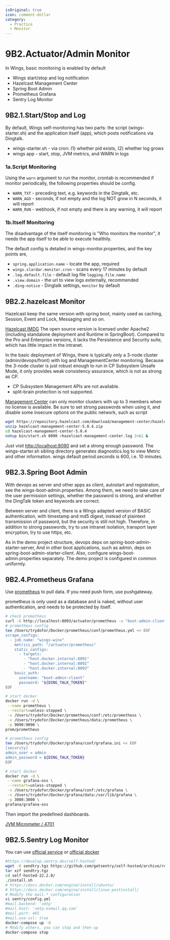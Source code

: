 ```yaml
---
isOriginal: true
icon: comment-dollar
category:
  - Practice
  - Monitor
---
```


# 9B2.Actuator/Admin Monitor

In Wings, basic monitoring is enabled by default

* Wings start/stop and log notification
* Hazelcast Management Center
* Spring Boot Admin
* Prometheus Grafana
* Sentry Log Monitor

## 9B2.1.Start/Stop and Log

By default, Wings self-monitoring has two parts: the script (wings-starter.sh) and
the application itself (app), which posts notifications via Dingtalk.

* wings-starter.sh - via cron: (1) whether pid exists, (2) whether log grows
* wings app - start, stop, JVM metrics, and WARN in logs

### 1a.Script Monitoring

Using the `warn` argument to run the monitor, crontab is recommended if monitor periodically,
the following properties should be config.

* `WARN_TXT` - preceding text, e.g. keywords in the Dingtalk, etc.
* `WARN_AGO` - seconds, if not empty and the log NOT grow in N seconds, it will report
* `WARN_RUN` - webhook, if not empty and there is any warning, it will report

### 1b.Itself Monitoring

The disadvantage of the itself monitoring is "Who monitors the monitor",
it needs the app itself to be able to execute healthily.

The default config is detailed in wings-monitor.properties, and the key points are,

* `spring.application.name` - locate the app, required
* `wings.slardar.monitor.cron` - scans every 17 minutes by default
* `.log.default.file` - default log file `logging.file.name`
* `.view.domain` - the url to view logs externally, recommended
* `.ding-notice` - Dingtalk settings, `monitor` by default

## 9B2.2.hazelcast Monitor

Hazelcast keep the same version with spring boot, mainly used as caching, Session, Event and Lock, Messaging and so on.

[Hazelcast IMDG](https://docs.hazelcast.com/imdg/4.2/) The open source version is licensed under Apache2
(including standalone deployment and Runtime in SpringBoot). Compared to the Pro and Enterprise versions,
it lacks the Persistence and Security suite, which has little impact in the intranet.

In the basic deployment of Wings, there is typically only a 3-node cluster (admin/devops/front) with
log and ManagementCenter monitoring. Because the 3-node cluster is just robust enough to run in
CP Subsystem Unsafe Mode, it only provides weak consistency assurance, which is not as strong as CP.

* CP Subsystem Management APIs are not available.
* split-brain protection is not supported.

[Management Center](https://docs.hazelcast.com/management-center/5.0/) can only monitor clusters with
up to 3 members when no license is available. Be sure to set strong passwords when using it,
and disable some insecure options on the public network, such as script

```bash
wget https://repository.hazelcast.com/download/management-center/hazelcast-management-center-5.0.4.zip
unzip hazelcast-management-center-5.0.4.zip
cd hazelcast-management-center-5.0.4
nohup bin/start.sh 8090 >hazelcast-management-center.log 2>&1 &
```

Just visit <http://localhost:8090> and set a strong enough password.
The wings-starter.sh sibling directory generates diagnostics.log to view Metric and other information.
wings default period.seconds is 600, i.e. 10 minutes.

## 9B2.3.Spring Boot Admin

With devops as server and other apps as client, autostart and registration, see the wings-boot-admin.properties.
Among them, we need to take care of the user permission settings, whether the password is strong,
and whether the DingTalk token and keywords are correct.

Between server and client, there is a Wings adapted version of  BASIC authentication, with timestamp and md5 digest,
instead of plaintext transmission of password, but the security is still not high. Therefore, in addition to
strong passwords, try to use intranet isolation, transport layer encryption, try to use https, etc.

As in the demo project structure, devops deps on spring-boot-admin-starter-server,
And in other boot applications, such as admin, deps on spring-boot-admin-starter-client.
Also, configure wings-boot-admin.properties separately. The demo project is configured in common uniformly.

## 9B2.4.Prometheus Grafana

Use [prometheus](https://prometheus.io/docs/prometheus/latest/getting_started/) to pull data.
If you need push form, use pushgateway.

prometheus is only used as a database and is naked, without user authentication,
and needs to be protected by itself.

```bash
# check prometheus
curl -G http://localhost:8093/actuator/prometheus -u "boot-admin-client:${DING_TALK_TOKEN}"
# prometheus config
tee /Users/trydofor/Docker/prometheus/conf/prometheus.yml << EOF
scrape_configs:
  - job_name: "wings-winx"
    metrics_path: "/actuator/prometheus"
    static_configs:
      - targets:
        - "host.docker.internal:8091"
        - "host.docker.internal:8092"
        - "host.docker.internal:8093"
    basic_auth:
      username: "boot-admin-client"
      password: "${DING_TALK_TOKEN}"
EOF

# start docker
docker run -d \
 --name prometheus \
 --restart=unless-stopped \
 -v /Users/trydofor/Docker/prometheus/conf:/etc/prometheus \
 -v /Users/trydofor/Docker/prometheus/data:/prometheus \
 -p 9090:9090 \
prom/prometheus

# prometheus config
tee /Users/trydofor/Docker/grafana/conf/grafana.ini << EOF
[security]
admin_user = admin
admin_password = ${DING_TALK_TOKEN}
EOF

# start docker
docker run -d \
 --name grafana-oss \
 --restart=unless-stopped \
 -v /Users/trydofor/Docker/grafana/conf:/etc/grafana \
 -v /Users/trydofor/Docker/grafana/data:/var/lib/grafana \
 -p 3000:3000 \
grafana/grafana-oss
```

Then import the predefined dashboards.

[JVM Micrometer / 4701](https://grafana.com/grafana/dashboards/4701)

## 9B2.5.Sentry Log Monitor

You can use [official service](https://sentry.io) or [official docker](https://github.com/getsentry/self-hosted)

```bash
#https://develop.sentry.dev/self-hosted/
wget -O sendtry.tgz https://github.com/getsentry/self-hosted/archive/refs/tags/22.2.0.tar.gz
tar xzf sendtry.tgz
cd self-hosted-22.2.0/
./install.sh
# https://docs.docker.com/engine/install/ubuntu/
# https://docs.docker.com/engine/install/linux-postinstall/
# Modify the mail.* configuration
vi sentry/config.yml
#mail.backend: 'smtp'
#mail.host: 'smtp.exmail.qq.com'
#mail.port: 465
#mail.use-ssl: true
docker-compose up -d
# Modify others, you can stop and then up
docker-compose stop
```
